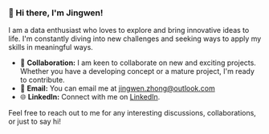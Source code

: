 ### 👋 Hi there, I'm Jingwen!

I am a data enthusiast who loves to explore and bring innovative ideas to life. I'm constantly diving into new challenges and seeking ways to apply my skills in meaningful ways.

- 💞️ **Collaboration:** I am keen to collaborate on new and exciting projects. Whether you have a developing concept or a mature project, I'm ready to contribute.
- 📧 **Email:** You can email me at [jingwen.zhong@outlook.com](mailto:jingwen.zhong@outlook.com)
- 🌐 **LinkedIn:** Connect with me on [LinkedIn](https://www.linkedin.com/in/jingwen-2021).

Feel free to reach out to me for any interesting discussions, collaborations, or just to say hi!

<!---
JingwenZhong/JingwenZhong is a ✨ special ✨ repository because its `README.md` (this file) appears on your GitHub profile.
You can click the Preview link to take a look at your changes.
--->
